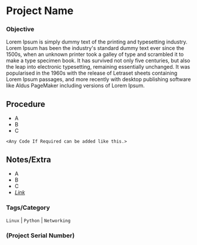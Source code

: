 Project Name
=======

### Objective

Lorem Ipsum is simply dummy text of the printing and typesetting industry. Lorem Ipsum has been the industry's standard dummy text ever since the 1500s, when an unknown printer took a galley of type and scrambled it to make a type specimen book. It has survived not only five centuries, but also the leap into electronic typesetting, remaining essentially unchanged. It was popularised in the 1960s with the release of Letraset sheets containing Lorem Ipsum passages, and more recently with desktop publishing software like Aldus PageMaker including versions of Lorem Ipsum.

Procedure
-----------
* A
* B
* C

 ```<Any Code If Required can be added like this.>```

Notes/Extra
-------------
* A
* B
* C
* *[Link](www.google.com)*
 
### Tags/Category
`Linux` | `Python` | `Networking`

### (Project Serial Number)

